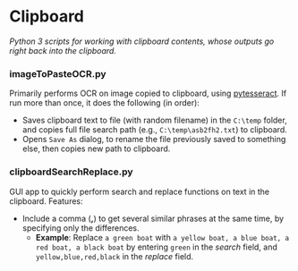 # Clipboard
*Python 3 scripts for working with clipboard contents, whose outputs go right back into the clipboard.*

### imageToPasteOCR.py
Primarily performs OCR on image copied to clipboard, using [pytesseract](https://pypi.org/project/pytesseract/). If run more than once, it does the following (in order):
* Saves clipboard text to file (with random filename) in the `C:\temp` folder, and copies full file search path (e.g., `C:\temp\asb2fh2.txt`) to clipboard.
* Opens `Save As` dialog, to rename the file previously saved to something else, then copies new path to clipboard.
### clipboardSearchReplace.py
GUI app to quickly perform search and replace functions on text in the clipboard. Features:
* Include a comma (**,**) to get several similar phrases at the same time, by specifying only the differences.
    * **Example**: Replace `a green boat` with `a yellow boat, a blue boat, a red boat, a black boat` by entering `green` in the *search* field, and `yellow,blue,red,black` in the *replace* field.
 

<!--stackedit_data:
eyJoaXN0b3J5IjpbLTE5MDg2MTgwMDEsMTUyNDc2MzU0OCwtOT
g0Mzg4MjcsNTA0NDE0MjE0LC0zMzI0NTUzNjNdfQ==
-->